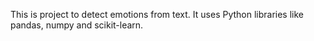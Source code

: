 This is project to detect emotions from text. It uses Python libraries like pandas, numpy and scikit-learn.

